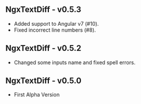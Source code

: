 ## NgxTextDiff - v0.5.3
* Added support to Angular v7 (#10).
* Fixed incorrect line numbers (#8).

## NgxTextDiff - v0.5.2
* Changed some inputs name and fixed spell errors.

## NgxTextDiff - v0.5.0
* First Alpha Version
